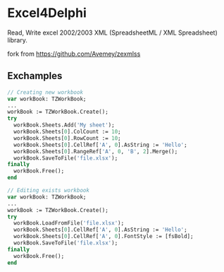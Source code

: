 
# Excel4Delphi
Read, Write excel 2002/2003 XML (SpreadsheetML / XML Spreadsheet) library.

fork from https://github.com/Avemey/zexmlss

## Exchamples

```pas
// Creating new workbook
var workBook: TZWorkBook;
...
workBook := TZWorkBook.Create();
try
  workBook.Sheets.Add('My sheet');
  workBook.Sheets[0].ColCount := 10;
  workBook.Sheets[0].RowCount := 10;
  workBook.Sheets[0].CellRef['A', 0].AsString := 'Hello';
  workBook.Sheets[0].RangeRef['A', 0, 'B', 2].Merge();
  workBook.SaveToFile('file.xlsx');
finally
  workBook.Free();
end
```

```pas
// Editing exists workbook
var workBook: TZWorkBook;
...
workBook := TZWorkBook.Create();
try
  workBook.LoadFromFile('file.xlsx');
  workBook.Sheets[0].CellRef['A', 0].AsString := 'Hello';
  workBook.Sheets[0].CellRef['A', 0].FontStyle := [fsBold];
  workBook.SaveToFile('file.xlsx');
finally
  workBook.Free();
end
```